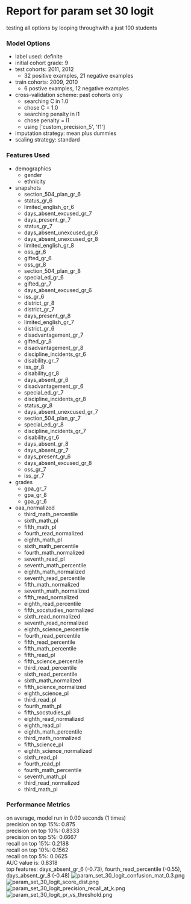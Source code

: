 # Report for param set 30 logit
testing all options by looping throughwith a just 100 students

### Model Options
* label used: definite
* initial cohort grade: 9
* test cohorts: 2011, 2012
	 * 32 positive examples, 21 negative examples
* train cohorts: 2009, 2010
	 * 6 postive examples, 12 negative examples
* cross-validation scheme: past cohorts only
	 * searching C in 1.0
	 * chose C = 1.0
	 * searching penalty in l1
	 * chose penalty = l1
	 * using ['custom_precision_5', 'f1']
* imputation strategy: mean plus dummies
* scaling strategy: standard

### Features Used
* demographics
	 * gender
	 * ethnicity
* snapshots
	 * section_504_plan_gr_6
	 * status_gr_6
	 * limited_english_gr_6
	 * days_absent_excused_gr_7
	 * days_present_gr_7
	 * status_gr_7
	 * days_absent_unexcused_gr_6
	 * days_absent_unexcused_gr_8
	 * limited_english_gr_8
	 * oss_gr_6
	 * gifted_gr_6
	 * oss_gr_8
	 * section_504_plan_gr_8
	 * special_ed_gr_6
	 * gifted_gr_7
	 * days_absent_excused_gr_6
	 * iss_gr_6
	 * district_gr_8
	 * district_gr_7
	 * days_present_gr_8
	 * limited_english_gr_7
	 * district_gr_6
	 * disadvantagement_gr_7
	 * gifted_gr_8
	 * disadvantagement_gr_8
	 * discipline_incidents_gr_6
	 * disability_gr_7
	 * iss_gr_8
	 * disability_gr_8
	 * days_absent_gr_6
	 * disadvantagement_gr_6
	 * special_ed_gr_7
	 * discipline_incidents_gr_8
	 * status_gr_8
	 * days_absent_unexcused_gr_7
	 * section_504_plan_gr_7
	 * special_ed_gr_8
	 * discipline_incidents_gr_7
	 * disability_gr_6
	 * days_absent_gr_8
	 * days_absent_gr_7
	 * days_present_gr_6
	 * days_absent_excused_gr_8
	 * oss_gr_7
	 * iss_gr_7
* grades
	 * gpa_gr_7
	 * gpa_gr_8
	 * gpa_gr_6
* oaa_normalized
	 * third_math_percentile
	 * sixth_math_pl
	 * fifth_math_pl
	 * fourth_read_normalized
	 * eighth_math_pl
	 * sixth_math_percentile
	 * fourth_math_normalized
	 * seventh_read_pl
	 * seventh_math_percentile
	 * eighth_math_normalized
	 * seventh_read_percentile
	 * fifth_math_normalized
	 * seventh_math_normalized
	 * fifth_read_normalized
	 * eighth_read_percentile
	 * fifth_socstudies_normalized
	 * sixth_read_normalized
	 * seventh_read_normalized
	 * eighth_science_percentile
	 * fourth_read_percentile
	 * fifth_read_percentile
	 * fifth_math_percentile
	 * fifth_read_pl
	 * fifth_science_percentile
	 * third_read_percentile
	 * sixth_read_percentile
	 * sixth_math_normalized
	 * fifth_science_normalized
	 * eighth_science_pl
	 * third_read_pl
	 * fourth_math_pl
	 * fifth_socstudies_pl
	 * eighth_read_normalized
	 * eighth_read_pl
	 * eighth_math_percentile
	 * third_math_normalized
	 * fifth_science_pl
	 * eighth_science_normalized
	 * sixth_read_pl
	 * fourth_read_pl
	 * fourth_math_percentile
	 * seventh_math_pl
	 * third_read_normalized
	 * third_math_pl

### Performance Metrics
on average, model run in 0.00 seconds (1 times) <br/>precision on top 15%: 0.875 <br/>precision on top 10%: 0.8333 <br/>precision on top 5%: 0.6667 <br/>recall on top 15%: 0.2188 <br/>recall on top 10%: 0.1562 <br/>recall on top 5%: 0.0625 <br/>AUC value is: 0.8318 <br/>top features: days_absent_gr_6 (-0.73), fourth_read_percentile (-0.55), days_absent_gr_8 (-0.48)
![param_set_30_logit_confusion_mat_0.3.png](figs/param_set_30_logit_confusion_mat_0.3.png)
![param_set_30_logit_score_dist.png](figs/param_set_30_logit_score_dist.png)
![param_set_30_logit_precision_recall_at_k.png](figs/param_set_30_logit_precision_recall_at_k.png)
![param_set_30_logit_pr_vs_threshold.png](figs/param_set_30_logit_pr_vs_threshold.png)

